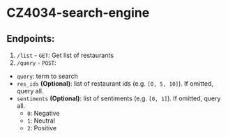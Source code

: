 # CZ4034-search-engine

## Endpoints:
1. `/list` - `GET`: Get list of restaurants
2. `/query` - `POST`:
- `query`: term to search
- `res_ids` **(Optional)**: list of restaurant ids (e.g. `[0, 5, 10]`). If 
  omitted, query all.
- `sentiments` **(Optional)**: list of sentiments (e.g. `[0, 1]`). If omitted, 
  query all.
    - `0`: Negative
    - `1`: Neutral
    - `2`: Positive